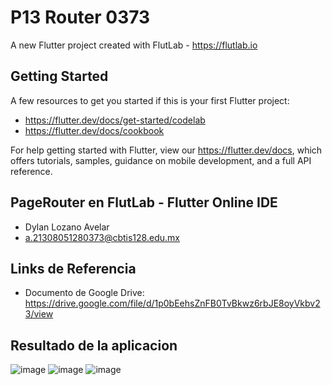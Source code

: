 # P13 Router 0373

A new Flutter project created with FlutLab - https://flutlab.io

## Getting Started

A few resources to get you started if this is your first Flutter project:

- https://flutter.dev/docs/get-started/codelab
- https://flutter.dev/docs/cookbook

For help getting started with Flutter, view our
https://flutter.dev/docs, which offers tutorials,
samples, guidance on mobile development, and a full API reference.

## PageRouter en FlutLab - Flutter Online IDE
- Dylan Lozano Avelar
- a.21308051280373@cbtis128.edu.mx

## Links de Referencia
- Documento de Google Drive: https://drive.google.com/file/d/1p0bEehsZnFB0TvBkwz6rbJE8oyVkbv23/view

## Resultado de la aplicacion
![image](https://github.com/DylanLozanoAvelar/PageRouter-Lozano0373/assets/143743272/745396de-952b-43bd-89f7-8d10c82c5e94)
![image](https://github.com/DylanLozanoAvelar/PageRouter-Lozano0373/assets/143743272/835970e8-0778-43d7-8a06-bd3f0ac9e7b1)
![image](https://github.com/DylanLozanoAvelar/PageRouter-Lozano0373/assets/143743272/2bdce89f-fc47-497c-b0a4-ec001fd37280)



